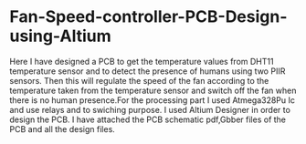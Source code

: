 # Fan-Speed-controller-PCB-Design-using-Altium
Here I have designed a PCB to get the temperature values from DHT11 temperature sensor and to detect the presence of humans using two PIIR sensors. Then this will regulate the speed of the fan according to the temperature taken from the temperature sensor and switch off the fan when there is no human presence.For the processing part I used Atmega328Pu Ic and use relays and to swiching purpose.
I used Altium Designer in order to design the PCB.
I have attached the PCB schematic pdf,Gbber files of the PCB and all the design files.

